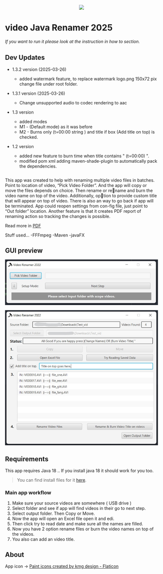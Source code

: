 <p align="center"><img src="http://www.markurion.eu/wp-content/uploads/2017/01/unnamed.gif"></p>

# video Java Renamer 2025
###### If you want to run it please look at the instruction in how to section.


## Dev Updates
- 1.3.2 version (2025-03-26)
  - added watermark feature, to replace watermark logo.png 150x72 pix change  file under root folder.

- 1.3.1 version (2025-03-26)
  - Change unsupported audio to codec rendering to aac

- 1.3 version
  - added modes 
  - M1 - (Default mode) as it was before
  - M2 - Burns only (t=00:00 string ) and title if box (Add title on top) is checked. 

- 1.2 version
  - added new feature to burn time when title contains " (t=00:00) ".
  - modified pom xml adding maven-shade-plugin to automatically pack the dependencies.

## 
This app was created to help with renaming multiple video files in
batches. Point to location of video, “Pick Video Folder”. And the app
will copy or move the files depends on choice. Then rename or rename and burn the video name on top of the video. Additionally, option to provide custom title that will appear on top of video. There is
also an way to go back if app will be terminated. App could reopen
settings from con-fig file, just point to “Out folder” location. Another
feature is that it creates PDF report of renaming action so tracking
the changes is possible.

Read more in [PDF](/readme/InfoPDF.pdf) 

Stuff used...
-FFFmpeg
-Maven 
-javaFX

## GUI preview
![Menu](/readme/1.jpg)

![Body](/readme/2.jpg)


## Requirements
This app requires Java 18 .. If you install java 18 it should work for you too.
> You can find install files for it [here](https://www.oracle.com/java/technologies/downloads/#java18).


### Main app workflow
1. Make sure your source videos are somewhere ( USB drive )
2. Select folder and see if app will find videos in their go to next step.
3. Select output folder. Then Copy or Move.
4. Now the app will open an Excel file open it and edi. 
5. Then click try to read date and make sure all the names are filled.
6. Now you have 2 option rename files or burn the video names on top of the videos.
7. You also can add an video title. 

## About
 App icon -> <a href="https://www.flaticon.com/free-icons/paint" title="paint icons">Paint icons created by kmg design - Flaticon</a>